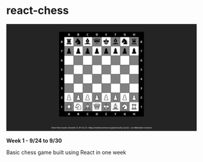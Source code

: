 # react-chess

![thumbnail](/thumbnail.jpg)

**Week 1 - 9/24 to 9/30**

Basic chess game built using React in one week
